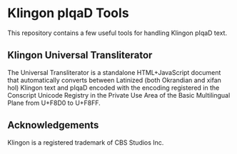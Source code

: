 Klingon pIqaD Tools
===================

This repository contains a few useful tools for handling Klingon pIqaD text.

Klingon Universal Transliterator
--------------------------------

The Universal Transliterator is a standalone HTML+JavaScript document that
automatically converts between Latinized (both Okrandian and xifan hol) Klingon
text and pIqaD encoded with the encoding registered in the Conscript Unicode
Registry in the Private Use Area of the Basic Multilingual Plane from U+F8D0
to U+F8FF.

Acknowledgements
----------------

Klingon is a registered trademark of CBS Studios Inc.
